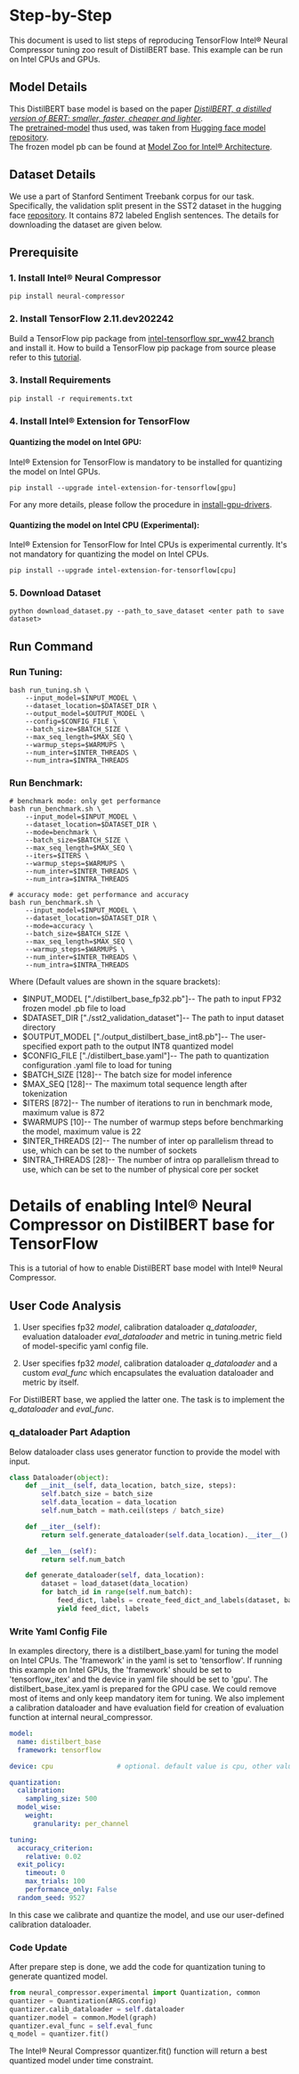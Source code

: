 Step-by-Step
============

This document is used to list steps of reproducing TensorFlow Intel® Neural Compressor tuning zoo result of DistilBERT base. This example can be run on Intel CPUs and GPUs.

## Model Details
This DistilBERT base model is based on the paper [*DistilBERT, a distilled version of BERT: smaller, faster, cheaper and lighter*](https://arxiv.org/abs/1910.01108). \
The [pretrained-model](https://huggingface.co/distilbert-base-uncased-finetuned-sst-2-english?text=I+like+you.+I+love+you) thus used, was taken from [Hugging face model repository](https://huggingface.co/models). \
The frozen model pb can be found at [Model Zoo for Intel® Architecture](https://github.com/IntelAI/models/tree/master/models/language_modeling/tensorflow/distilbert_base/inference).

## Dataset Details
We use a part of Stanford Sentiment Treebank corpus for our task. Specifically, the validation split present in the SST2 dataset in the hugging face [repository](https://huggingface.co/datasets/sst2). It contains 872 labeled English sentences. The details for downloading the dataset are given below. 

## Prerequisite

### 1. Install Intel® Neural Compressor
```shell
pip install neural-compressor
```

### 2. Install TensorFlow 2.11.dev202242
Build a TensorFlow pip package from [intel-tensorflow spr_ww42 branch](https://github.com/Intel-tensorflow/tensorflow/tree/spr_ww42) and install it. How to build a TensorFlow pip package from source please refer to this [tutorial](https://www.tensorflow.org/install/source).

### 3. Install Requirements
```shell
pip install -r requirements.txt
```

### 4. Install Intel® Extension for TensorFlow

#### Quantizing the model on Intel GPU:
Intel® Extension for TensorFlow is mandatory to be installed for quantizing the model on Intel GPUs.

```shell
pip install --upgrade intel-extension-for-tensorflow[gpu]
```
For any more details, please follow the procedure in [install-gpu-drivers](https://github.com/intel/intel-extension-for-tensorflow/blob/main/docs/install/install_for_gpu.md#install-gpu-drivers).

#### Quantizing the model on Intel CPU (Experimental):
Intel® Extension for TensorFlow for Intel CPUs is experimental currently. It's not mandatory for quantizing the model on Intel CPUs.

```shell
pip install --upgrade intel-extension-for-tensorflow[cpu]
```

### 5. Download Dataset
```shell
python download_dataset.py --path_to_save_dataset <enter path to save dataset>
```

## Run Command
### Run Tuning:
```shell
bash run_tuning.sh \
    --input_model=$INPUT_MODEL \
    --dataset_location=$DATASET_DIR \
    --output_model=$OUTPUT_MODEL \
    --config=$CONFIG_FILE \
    --batch_size=$BATCH_SIZE \
    --max_seq_length=$MAX_SEQ \
    --warmup_steps=$WARMUPS \
    --num_inter=$INTER_THREADS \
    --num_intra=$INTRA_THREADS
```
### Run Benchmark:
```shell
# benchmark mode: only get performance
bash run_benchmark.sh \
    --input_model=$INPUT_MODEL \
    --dataset_location=$DATASET_DIR \
    --mode=benchmark \
    --batch_size=$BATCH_SIZE \
    --max_seq_length=$MAX_SEQ \
    --iters=$ITERS \
    --warmup_steps=$WARMUPS \
    --num_inter=$INTER_THREADS \
    --num_intra=$INTRA_THREADS
```

```shell
# accuracy mode: get performance and accuracy
bash run_benchmark.sh \
    --input_model=$INPUT_MODEL \
    --dataset_location=$DATASET_DIR \
    --mode=accuracy \
    --batch_size=$BATCH_SIZE \
    --max_seq_length=$MAX_SEQ \
    --warmup_steps=$WARMUPS \
    --num_inter=$INTER_THREADS \
    --num_intra=$INTRA_THREADS
```

Where (Default values are shown in the square brackets):
   * $INPUT_MODEL ["./distilbert_base_fp32.pb"]-- The path to input FP32 frozen model .pb file to load
   * $DATASET_DIR ["./sst2_validation_dataset"]-- The path to input dataset directory
   * $OUTPUT_MODEL ["./output_distilbert_base_int8.pb"]-- The user-specified export path to the output INT8 quantized model
   * $CONFIG_FILE ["./distilbert_base.yaml"]-- The path to quantization configuration .yaml file to load for tuning
   * $BATCH_SIZE [128]-- The batch size for model inference
   * $MAX_SEQ [128]-- The maximum total sequence length after tokenization
   * $ITERS [872]-- The number of iterations to run in benchmark mode, maximum value is 872
   * $WARMUPS [10]-- The number of warmup steps before benchmarking the model, maximum value is 22
   * $INTER_THREADS [2]-- The number of inter op parallelism thread to use, which can be set to the number of sockets
   * $INTRA_THREADS [28]-- The number of intra op parallelism thread to use, which can be set to the number of physical core per socket


Details of enabling Intel® Neural Compressor on DistilBERT base for TensorFlow
=========================

This is a tutorial of how to enable DistilBERT base model with Intel® Neural Compressor.
## User Code Analysis
1. User specifies fp32 *model*, calibration dataloader *q_dataloader*, evaluation dataloader *eval_dataloader* and metric in tuning.metric field of model-specific yaml config file.

2. User specifies fp32 *model*, calibration dataloader *q_dataloader* and a custom *eval_func* which encapsulates the evaluation dataloader and metric by itself.

For DistilBERT base, we applied the latter one. The task is to implement the *q_dataloader* and *eval_func*.


### q_dataloader Part Adaption
Below dataloader class uses generator function to provide the model with input.

```python
class Dataloader(object):
    def __init__(self, data_location, batch_size, steps):
        self.batch_size = batch_size
        self.data_location = data_location
        self.num_batch = math.ceil(steps / batch_size)

    def __iter__(self):
        return self.generate_dataloader(self.data_location).__iter__()

    def __len__(self):
        return self.num_batch

    def generate_dataloader(self, data_location):
        dataset = load_dataset(data_location)
        for batch_id in range(self.num_batch):
            feed_dict, labels = create_feed_dict_and_labels(dataset, batch_id, self.num_batch)
            yield feed_dict, labels
```

### Write Yaml Config File
In examples directory, there is a distilbert_base.yaml for tuning the model on Intel CPUs. The 'framework' in the yaml is set to 'tensorflow'. If running this example on Intel GPUs, the 'framework' should be set to 'tensorflow_itex' and the device in yaml file should be set to 'gpu'. The distilbert_base_itex.yaml is prepared for the GPU case. We could remove most of items and only keep mandatory item for tuning. We also implement a calibration dataloader and have evaluation field for creation of evaluation function at internal neural_compressor.

```yaml
model:
  name: distilbert_base
  framework: tensorflow

device: cpu                # optional. default value is cpu, other value is gpu.

quantization:
  calibration:
    sampling_size: 500
  model_wise:
    weight:
      granularity: per_channel

tuning:
  accuracy_criterion:
    relative: 0.02
  exit_policy:
    timeout: 0
    max_trials: 100
    performance_only: False
  random_seed: 9527
```

In this case we calibrate and quantize the model, and use our user-defined calibration dataloader.

### Code Update
After prepare step is done, we add the code for quantization tuning to generate quantized model.

```python
from neural_compressor.experimental import Quantization, common
quantizer = Quantization(ARGS.config)
quantizer.calib_dataloader = self.dataloader
quantizer.model = common.Model(graph)
quantizer.eval_func = self.eval_func 
q_model = quantizer.fit()
```

The Intel® Neural Compressor quantizer.fit() function will return a best quantized model under time constraint.
